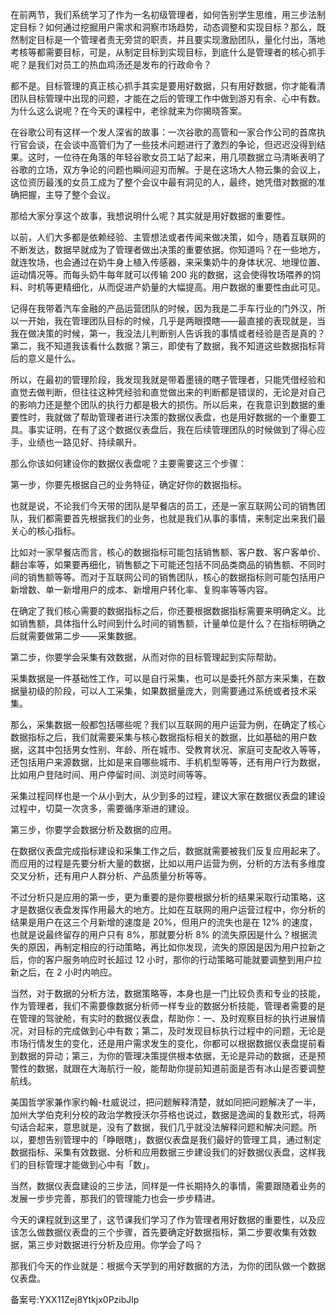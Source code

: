 在前两节，我们系统学习了作为一名初级管理者，如何告别学生思维，用三步法制定目标？如何通过挖掘用户需求和洞察市场趋势，动态调整和实现目标？那么，既然制定目标是一个管理者责无旁贷的职责，并且要实现激励团队，量化付出，落地考核等都需要目标，可是，从制定目标到实现目标，到底什么是管理者的核心抓手呢？是我们对员工的热血鸡汤还是发布的行政命令？

都不是。目标管理的真正核心抓手其实是要用好数据，只有用好数据，你才能看清团队目标管理中出现的问题，才能在之后的管理工作中做到游刃有余、心中有数。为什么这么说呢？在今天的课程中，老徐就来为你揭晓答案。

在谷歌公司有这样一个发人深省的故事：一次谷歌的高管和一家合作公司的首席执行官会谈，在会谈中高管们为了一些技术问题进行了激烈的争论，但迟迟没得到结果。这时，一位待在角落的年轻谷歌女员工站了起来，用几项数据立马清晰表明了谷歌的立场，双方争论的问题也瞬间迎刃而解。于是在这场大人物云集的会议上，这位资历最浅的女员工成为了整个会议中最有洞见的人，最终，她凭借对数据的准确把握，主导了整个会议。

那给大家分享这个故事，我想说明什么呢？其实就是用好数据的重要性。

以前，人们大多都是依赖经验、主管想法或者传闻来做决策，如今，随着互联网的不断发达，数据早就成为了管理者做出决策的重要依据。你知道吗？在一些地方，就连牧场，也会通过在奶牛身上植入传感器，来采集奶牛的身体状况、地理位置、运动情况等。而每头奶牛每年就可以传输 200 兆的数据，这会使得牧场喂养的饲料、时机等更精细化，从而促进产奶量的大幅提高。用户数据的重要性由此可见。

记得在我带着汽车金融的产品运营团队的时候，因为我是二手车行业的门外汉，所以一开始，我在管理团队目标的时候，几乎是两眼摸瞎——最直接的表现就是，当我在做决策的时候，第一，我没法儿判断别人告诉我的事情或者经验是否是真的？第二，我不知道我该看什么数据？第三，即使有了数据，我不知道这些数据指标背后的意义是什么。

所以，在最初的管理阶段，我发现我就是带着墨镜的瞎子管理者，只能凭借经验和直觉去做判断，但往往这种凭经验和直觉做出来的判断都是错误的，无论是对自己的影响力还是整个团队的执行力都是极大的损伤。所以后来，在我意识到数据的重要性时，我就做了帮助管理者进行决策的数据仪表盘，也是用好数据的一个重要工具。事实证明，在有了这个数据仪表盘后，我在后续管理团队的时候做到了得心应手，业绩也一路见好、持续飙升。

那么你该如何建设你的数据仪表盘呢？主要需要这三个步骤：

第一步，你要先根据自己的业务特征，确定好你的数据指标。

也就是说，不论我们今天带的团队是早餐店的员工，还是一家互联网公司的销售团队，我们都需要首先根据我们的业务，也就是我们从事的事情，来制定出来我们最关心的核心指标。

比如对一家早餐店而言，核心的数据指标可能包括销售额、客户数、客户客单价、翻台率等，如果要再细化，销售额之下可能还包括不同品类商品的销售额、不同时间的销售额等等。而对于互联网公司的销售团队，核心的数据指标则可能包括用户新增数、单一新增用户的成本、新增用户转化率、复购率等等内容。

在确定了我们核心需要的数据指标之后，你还要根据数据指标需要来明确定义。比如销售额，具体指什么时间到什么时间的销售额，计量单位是什么？在指标明确之后就需要做第二步——采集数据。

第二步，你要学会采集有效数据，从而对你的目标管理起到实际帮助。

采集数据是一件基础性工作，可以是自行采集，也可以是委托外部方来采集，在数据量初级的阶段，可以人工采集，如果数据量庞大，则需要通过系统或者技术采集。

那么，采集数据一般都包括哪些呢？我们以互联网的用户运营为例，在确定了核心数据指标之后，我们就需要采集与核心数据指标相关的数据，比如基础的用户数据，这其中包括男女性别、年龄、所在城市、受教育状况、家庭可支配收入等等，还包括用户来源数据，比如是来自哪些城市、手机机型等等，还有用户行为数据，比如用户登陆时间、用户停留时间、浏览时间等等。

采集过程同样也是一个从小到大，从少到多的过程，建议大家在数据仪表盘的建设过程中，切莫一次贪多，需要循序渐进的建设。

第三步，你要学会数据分析及数据的应用。

在数据仪表盘完成指标建设和采集工作之后，数据就需要被我们反复应用起来了。而应用的过程是先要分析大量的数据，比如以用户运营为例，分析的方法有多维度交叉分析，还有用户人群分析、产品质量分析等等。

不过分析只是应用的第一步，更为重要的是你要根据分析的结果采取行动策略，这才是数据仪表盘发挥作用最大的地方。比如在互联网的用户运营过程中，你分析的结果是用户在这三个月新增的速度是 20\%，但用户的流失也是在 12\% 的速度，也就是说最终留存的用户只有 8\%，那就要分析 8\% 的流失原因是什么？根据流失的原因，再制定相应的行动策略，再比如你发现，流失的原因是因为用户拉新之后，你的客户服务响应时长超过 12 小时，那你的行动策略可能就要调整到用户拉新之后，在 2 小时内响应。

当然，对于数据的分析方法，数据策略等，本身也是一门比较负责和专业的技能，作为管理者，我们不需要像数据分析师一样专业的数据分析技能，管理者需要的是在管理的驾驶舱，有实时的数据仪表盘，帮助你：一、及时观察目标的执行进展情况，对目标的完成做到心中有数；第二，及时发现目标执行过程中的问题，无论是市场行情发生的变化，还是用户需求发生的变化，你都可以根据数据仪表盘提前看到数据的异动；第三，为你的管理决策提供根本依据，无论是异动的数据，还是预警性的数据，就跟在大海航行一般，能帮助你提前知道前面是否有冰山是否要调整航线。

美国哲学家兼作家约翰-杜威说过，把问题解释清楚，就如同把问题解决了一半，加州大学伯克利分校的政治学教授沃尔芬格也说过，数据是逸闻的复数形式，将两句话合起来，意思就是，没有了数据，我们几乎就没法解释问题和解决问题。所以，要想告别管理中的「睁眼瞎」，数据仪表盘是我们最好的管理工具，通过制定数据指标、采集有效数据、分析和应用数据三步建设我们的好数据仪表盘，这样我们的目标管理才能做到心中有「数」。

当然，数据仪表盘建设的三步法，同样是一件长期持久的事情，需要跟随着业务的发展一步步完善，那我们的管理能力也会一步步精进。

今天的课程就到这里了，这节课我们学习了作为管理者用好数据的重要性，以及应该怎么做数据仪表盘的三个步骤，首先要确定好数据指标，第二步要收集有效数据，第三步对数据进行分析及应用。你学会了吗？

那我们今天的作业就是：根据今天学到的用好数据的方法，为你的团队做一个数据仪表盘。

备案号:YXX11Zej8Ytkjx0PzibJlp
